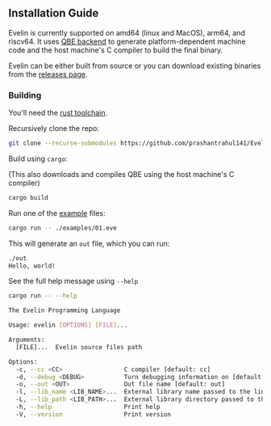 ## Installation Guide

Evelin is currently supported on amd64 (linux and MacOS), arm64, and riscv64. It uses [QBE backend](https://c9x.me/compile/) to generate platform-dependent machine code and the host machine's C compiler to build the final binary.

Evelin can be either built from source or you can download existing binaries from the [releases page](https://github.com/prashantrahul141/Evelin/releases).

### Building
You'll need the [rust toolchain](https://rustup.rs/).

Recursively clone the repo:
```sh
git clone --recurse-submodules https://github.com/prashantrahul141/Evelin
```

Build using `cargo`:

(This also downloads and compiles QBE using the host machine's C compiler)
```sh
cargo build
```

Run one of the [example](./examples/) files:
```sh
cargo run -- ./examples/01.eve
```

This will generate an `out` file, which you can run:
```sh
./out
Hello, world!
```

See the full help message using `--help`
```sh
cargo run -- --help

The Evelin Programming Language

Usage: evelin [OPTIONS] [FILE]...

Arguments:
  [FILE]...  Evelin source files path

Options:
  -c, --cc <CC>                 C compiler [default: cc]
  -d, --debug <DEBUG>           Turn debugging information on [default: off] [possible values: off, error, debug, trace]
  -o, --out <OUT>               Out file name [default: out]
  -l, --lib_name <LIB_NAME>...  External library name passed to the linker as -l<lib1> -l<lib2>
  -L, --lib_path <LIB_PATH>...  External library directory passed to the linker as -L<path_1> -L<path_2>
  -h, --help                    Print help
  -V, --version                 Print version
```
